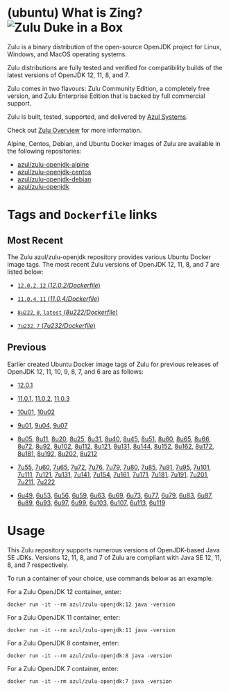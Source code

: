 (ubuntu) What is Zing? ![Zulu Duke in a Box][1]
======================================

Zulu is a binary distribution of the open-source OpenJDK project for Linux, Windows, and MacOS operating systems.

Zulu distributions are fully tested and verified for compatibility builds of the latest versions of OpenJDK 12, 11, 8, and 7.

Zulu comes in two flavours: Zulu Community Edition, a completely free version, and Zulu Enterprise Edition that is backed by full commercial support.

Zulu is built, tested, supported, and delivered by [Azul Systems][2].

Check out [Zulu Overview][3] for more information.

Alpine, Centos, Debian, and Ubuntu Docker images of Zulu are available in the following repositories:

  * [azul/zulu-openjdk-alpine][4]
  * [azul/zulu-openjdk-centos][5]
  * [azul/zulu-openjdk-debian][6]
  * [azul/zulu-openjdk][7]

Tags and `Dockerfile` links
===========================

Most Recent
-----------

The Zulu azul/zulu-openjdk repository provides various Ubuntu Docker image tags. The most recent Zulu versions of OpenJDK 12, 11, 8, and 7 are listed below:

 * [`12.0.2`, `12` (*12.0.2/Dockerfile*)][88]

 * [`11.0.4`, `11` (*11.0.4/Dockerfile*)][84]

 * [`8u222`, `8`, `latest` (*8u222/Dockerfile*)][53]

 * [`7u232`, `7` (*7u232/Dockerfile*)][29]

Previous
--------

Earlier created Ubuntu Docker image tags of Zulu for previous releases of OpenJDK 12, 11, 10, 9, 8, 7, and 6 are as follows:

* [12.0.1][89]

* [11.0.1][85], [11.0.2][86], [11.0.3][87]

* [10u01][82], [10u02][83]

* [9u01][79], [9u04][80], [9u07][81]

* [8u05][54], [8u11][55], [8u20][56], [8u25][57], [8u31][58], [8u40][59], [8u45][60], [8u51][61], [8u60][62], [8u65][63], [8u66][64], [8u72][65], [8u92][66], [8u102][67], [8u112][68], [8u121][69], [8u131][70], [8u144][71], [8u152][72], [8u162][73], [8u172][74], [8u181][75], [8u192][76], [8u202][77], [8u212][78]

* [7u55][30], [7u60][31], [7u65][32], [7u72][33], [7u76][34], [7u79][35], [7u80][36], [7u85][37], [7u91][38], [7u95][39], [7u101][40], [7u111][41], [7u121][42], [7u131][43], [7u141][44], [7u154][45], [7u161][46], [7u171][47], [7u181][48], [7u191][49], [7u201][50], [7u211][51], [7u222][52]

* [6u49][10], [6u53][11], [6u56][12], [6u59][13], [6u63][14], [6u69][15], [6u73][16], [6u77][17], [6u79][18], [6u83][19], [6u87][20], [6u89][21], [6u93][22], [6u97][23], [6u99][24], [6u103][25], [6u107][26], [6u113][27], [6u119][28]

Usage
=====

This Zulu repository supports numerous versions of OpenJDK-based Java SE JDKs. Versions 12, 11, 8, and 7 of Zulu are compliant with Java SE 12, 11, 8, and 7 respectively.

To run a container of your choice, use commands below as an example.

For a Zulu OpenJDK 12 container, enter:

    docker run -it --rm azul/zulu-openjdk:12 java -version

For a Zulu OpenJDK 11 container, enter:

    docker run -it --rm azul/zulu-openjdk:11 java -version

For a Zulu OpenJDK 8 container, enter:

    docker run -it --rm azul/zulu-openjdk:8 java -version

For a Zulu OpenJDK 7 container, enter:

    docker run -it --rm azul/zulu-openjdk:7 java -version

  [1]: https://www.azul.com/files/ZuluDocker60.gif
  [2]: http://www.azul.com/zulu
  [3]: https://www.azul.com/products/zulu-enterprise
  [4]: https://hub.docker.com/r/azul/zulu-openjdk-alpine
  [5]: https://hub.docker.com/r/azul/zulu-openjdk-centos
  [6]: https://hub.docker.com/r/azul/zulu-openjdk-debian
  [7]: https://hub.docker.com/r/azul/zulu-openjdk

  [10]: https://github.com/zulu-openjdk/zulu-openjdk/blob/master/6u49-6.4.0.6/Dockerfile
  [11]: https://github.com/zulu-openjdk/zulu-openjdk/blob/master/6u53-6.5.0.2/Dockerfile
  [12]: https://github.com/zulu-openjdk/zulu-openjdk/blob/master/6u56-6.6.0.1/Dockerfile
  [13]: https://github.com/zulu-openjdk/zulu-openjdk/blob/master/6u59-6.7.0.2/Dockerfile
  [14]: https://github.com/zulu-openjdk/zulu-openjdk/blob/master/6u63-6.8.0.1/Dockerfile
  [15]: https://github.com/zulu-openjdk/zulu-openjdk/blob/master/6u69-6.9.0.3/Dockerfile
  [16]: https://github.com/zulu-openjdk/zulu-openjdk/blob/master/6u73-6.10.0.3/Dockerfile
  [17]: https://github.com/zulu-openjdk/zulu-openjdk/blob/master/6u77-6.11.0.2/Dockerfile
  [18]: https://github.com/zulu-openjdk/zulu-openjdk/blob/master/6u79-6.12.0.2/Dockerfile
  [19]: https://github.com/zulu-openjdk/zulu-openjdk/blob/master/6u83-6.13.0.3/Dockerfile
  [20]: https://github.com/zulu-openjdk/zulu-openjdk/blob/master/6u87-6.14.0.1/Dockerfile
  [21]: https://github.com/zulu-openjdk/zulu-openjdk/blob/master/6u89-6.15.0.1/Dockerfile
  [22]: https://github.com/zulu-openjdk/zulu-openjdk/blob/master/6u93-6.16.0.1/Dockerfile
  [23]: https://github.com/zulu-openjdk/zulu-openjdk/blob/master/6u97-6.17.0.1/Dockerfile
  [24]: https://github.com/zulu-openjdk/zulu-openjdk/blob/master/6u99-6.18.0.3/Dockerfile
  [25]: https://github.com/zulu-openjdk/zulu-openjdk/blob/master/6u103-6.19.0.1/Dockerfile
  [26]: https://github.com/zulu-openjdk/zulu-openjdk/blob/master/6u107-6.20.0.1/Dockerfile
  [27]: https://github.com/zulu-openjdk/zulu-openjdk/blob/master/6u113-6.21.0.3/Dockerfile
  [28]: https://github.com/zulu-openjdk/zulu-openjdk/blob/master/6u119-6.22.0.3/Dockerfile
  [29]: https://github.com/zulu-openjdk/zulu-openjdk/blob/master/7u232-7.31.0.5/Dockerfile
  [30]: https://github.com/zulu-openjdk/zulu-openjdk/blob/master/7u55-7.4.0.5/Dockerfile
  [31]: https://github.com/zulu-openjdk/zulu-openjdk/blob/master/7u60-7.5.0.1/Dockerfile
  [32]: https://github.com/zulu-openjdk/zulu-openjdk/blob/master/7u65-7.6.0.1/Dockerfile
  [33]: https://github.com/zulu-openjdk/zulu-openjdk/blob/master/7u72-7.7.0.1/Dockerfile
  [34]: https://github.com/zulu-openjdk/zulu-openjdk/blob/master/7u76-7.8.0.3/Dockerfile
  [35]: https://github.com/zulu-openjdk/zulu-openjdk/blob/master/7u79-7.9.0.2/Dockerfile
  [36]: https://github.com/zulu-openjdk/zulu-openjdk/blob/master/7u80-7.10.0.1/Dockerfile
  [37]: https://github.com/zulu-openjdk/zulu-openjdk/blob/master/7u85-7.11.0.3/Dockerfile
  [38]: https://github.com/zulu-openjdk/zulu-openjdk/blob/master/7u91-7.12.0.3/Dockerfile
  [39]: https://github.com/zulu-openjdk/zulu-openjdk/blob/master/7u95-7.13.0.1/Dockerfile
  [40]: https://github.com/zulu-openjdk/zulu-openjdk/blob/master/7u101-7.14.0.5/Dockerfile
  [41]: https://github.com/zulu-openjdk/zulu-openjdk/blob/master/7u111-7.15.0.1/Dockerfile
  [42]: https://github.com/zulu-openjdk/zulu-openjdk/blob/master/7u121-7.16.0.1/Dockerfile
  [43]: https://github.com/zulu-openjdk/zulu-openjdk/blob/master/7u131-7.17.0.5/Dockerfile
  [44]: https://github.com/zulu-openjdk/zulu-openjdk/blob/master/7u141-7.18.0.3/Dockerfile
  [45]: https://github.com/zulu-openjdk/zulu-openjdk/blob/master/7u154-7.20.0.3/Dockerfile
  [46]: https://github.com/zulu-openjdk/zulu-openjdk/blob/master/7u161-7.21.0.3/Dockerfile
  [47]: https://github.com/zulu-openjdk/zulu-openjdk/blob/master/7u171-7.22.0.3/Dockerfile
  [48]: https://github.com/zulu-openjdk/zulu-openjdk/blob/master/7u181-7.23.0.1/Dockerfile
  [49]: https://github.com/zulu-openjdk/zulu-openjdk/blob/master/7u191-7.24.0.1/Dockerfile
  [50]: https://github.com/zulu-openjdk/zulu-openjdk/blob/master/7u201-7.25.0.5/Dockerfile
  [51]: https://github.com/zulu-openjdk/zulu-openjdk/blob/master/7u211-7.27.0.1/Dockerfile
  [52]: https://github.com/zulu-openjdk/zulu-openjdk/blob/master/7u222-7.29.0.5/Dockerfile
  [53]: https://github.com/zulu-openjdk/zulu-openjdk/blob/master/8u222-8.40.0.25/Dockerfile
  [54]: https://github.com/zulu-openjdk/zulu-openjdk/blob/master/8u05-8.1.0.6/Dockerfile
  [55]: https://github.com/zulu-openjdk/zulu-openjdk/blob/master/8u11-8.2.0.1/Dockerfile
  [56]: https://github.com/zulu-openjdk/zulu-openjdk/blob/master/8u20-8.3.0.1/Dockerfile
  [57]: https://github.com/zulu-openjdk/zulu-openjdk/blob/master/8u25-8.4.0.1/Dockerfile
  [58]: https://github.com/zulu-openjdk/zulu-openjdk/blob/master/8u31-8.5.0.1/Dockerfile
  [59]: https://github.com/zulu-openjdk/zulu-openjdk/blob/master/8u40-8.6.0.1/Dockerfile
  [60]: https://github.com/zulu-openjdk/zulu-openjdk/blob/master/8u45-8.7.0.5/Dockerfile
  [61]: https://github.com/zulu-openjdk/zulu-openjdk/blob/master/8u51-8.8.0.3/Dockerfile
  [62]: https://github.com/zulu-openjdk/zulu-openjdk/blob/master/8u60-8.9.0.4/Dockerfile
  [63]: https://github.com/zulu-openjdk/zulu-openjdk/blob/master/8u65-8.10.0.1/Dockerfile
  [64]: https://github.com/zulu-openjdk/zulu-openjdk/blob/master/8u66-8.11.0.1/Dockerfile
  [65]: https://github.com/zulu-openjdk/zulu-openjdk/blob/master/8u72-8.13.0.5/Dockerfile
  [66]: https://github.com/zulu-openjdk/zulu-openjdk/blob/master/8u92-8.15.0.1/Dockerfile
  [67]: https://github.com/zulu-openjdk/zulu-openjdk/blob/master/8u102-8.17.0.3/Dockerfile
  [68]: https://github.com/zulu-openjdk/zulu-openjdk/blob/master/8u112-8.19.0.1/Dockerfile
  [69]: https://github.com/zulu-openjdk/zulu-openjdk/blob/master/8u121-8.20.0.5/Dockerfile
  [70]: https://github.com/zulu-openjdk/zulu-openjdk/blob/master/8u131-8.21.0.1/Dockerfile
  [71]: https://github.com/zulu-openjdk/zulu-openjdk/blob/master/8u144-8.23.0.3/Dockerfile
  [72]: https://github.com/zulu-openjdk/zulu-openjdk/blob/master/8u152-8.25.0.1/Dockerfile
  [73]: https://github.com/zulu-openjdk/zulu-openjdk/blob/master/8u162-8.27.0.7/Dockerfile
  [74]: https://github.com/zulu-openjdk/zulu-openjdk/blob/master/8u172-8.30.0.1/Dockerfile
  [75]: https://github.com/zulu-openjdk/zulu-openjdk/blob/master/8u181-8.31.0.1/Dockerfile
  [76]: https://github.com/zulu-openjdk/zulu-openjdk/blob/master/8u192-8.33.0.1/Dockerfile
  [77]: https://github.com/zulu-openjdk/zulu-openjdk/blob/master/8u202-8.36.0.1/Dockerfile
  [78]: https://github.com/zulu-openjdk/zulu-openjdk/blob/master/8u212-8.38.0.13/Dockerfile
  [79]: https://github.com/zulu-openjdk/zulu-openjdk/blob/master/9u01-9.0.1.3/Dockerfile
  [80]: https://github.com/zulu-openjdk/zulu-openjdk/blob/master/9u04-9.0.4.1/Dockerfile
  [81]: https://github.com/zulu-openjdk/zulu-openjdk/blob/master/9u07-9.0.7.1/Dockerfile
  [82]: https://github.com/zulu-openjdk/zulu-openjdk/blob/master/10u01-10.2/Dockerfile
  [83]: https://github.com/zulu-openjdk/zulu-openjdk/blob/master/10u02-10.3/Dockerfile
  [84]: https://github.com/zulu-openjdk/zulu-openjdk/blob/master/11.0.4-11.33/Dockerfile
  [85]: https://github.com/zulu-openjdk/zulu-openjdk/blob/master/11.0.1-11.2/Dockerfile
  [86]: https://github.com/zulu-openjdk/zulu-openjdk/blob/master/11.0.2-11.29/Dockerfile
  [87]: https://github.com/zulu-openjdk/zulu-openjdk/blob/master/11.0.3-11.31/Dockerfile
  [88]: https://github.com/zulu-openjdk/zulu-openjdk/blob/master/12.0.2-12.3/Dockerfile
  [89]: https://github.com/zulu-openjdk/zulu-openjdk/blob/master/12.0.1-12.2/Dockerfile
